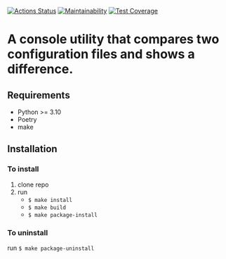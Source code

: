 [![Actions Status](https://github.com/kitXIII/python-project-50/workflows/hexlet-check/badge.svg)](https://github.com/kitXIII/python-project-50/actions)
[![Maintainability](https://api.codeclimate.com/v1/badges/d2a692bc080f7b6ed531/maintainability)](https://codeclimate.com/github/kitXIII/python-project-50/maintainability)
[![Test Coverage](https://api.codeclimate.com/v1/badges/d2a692bc080f7b6ed531/test_coverage)](https://codeclimate.com/github/kitXIII/python-project-50/test_coverage)


# A console utility that compares two configuration files and shows a difference.

## Requirements

* Python >= 3.10
* Poetry
* make

## Installation

### To install

1. clone repo
2. run
    - `$ make install`
    - `$ make build`
    - `$ make package-install`

### To uninstall

 run `$ make package-uninstall`

